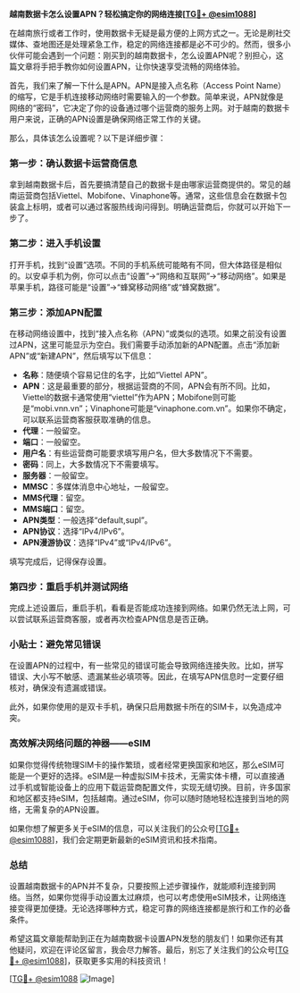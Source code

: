 **越南数据卡怎么设置APN？轻松搞定你的网络连接[[TG💪+ @esim1088](https://t.me/s/esim1088)]**

在越南旅行或者工作时，使用数据卡无疑是最方便的上网方式之一。无论是刷社交媒体、查地图还是处理紧急工作，稳定的网络连接都是必不可少的。然而，很多小伙伴可能会遇到一个问题：刚买到的越南数据卡，怎么设置APN呢？别担心，这篇文章将手把手教你如何设置APN，让你快速享受流畅的网络体验。

首先，我们来了解一下什么是APN。APN是接入点名称（Access Point Name）的缩写，它是手机连接移动网络时需要输入的一个参数。简单来说，APN就像是网络的“密码”，它决定了你的设备通过哪个运营商的服务上网。对于越南的数据卡用户来说，正确的APN设置是确保网络正常工作的关键。

那么，具体该怎么设置呢？以下是详细步骤：

### 第一步：确认数据卡运营商信息

拿到越南数据卡后，首先要搞清楚自己的数据卡是由哪家运营商提供的。常见的越南运营商包括Viettel、Mobifone、Vinaphone等。通常，这些信息会在数据卡包装盒上标明，或者可以通过客服热线询问得到。明确运营商后，你就可以开始下一步了。

### 第二步：进入手机设置

打开手机，找到“设置”选项。不同的手机系统可能略有不同，但大体路径是相似的。以安卓手机为例，你可以点击“设置”→“网络和互联网”→“移动网络”。如果是苹果手机，路径可能是“设置”→“蜂窝移动网络”或“蜂窝数据”。

### 第三步：添加APN配置

在移动网络设置中，找到“接入点名称（APN）”或类似的选项。如果之前没有设置过APN，这里可能显示为空白。我们需要手动添加新的APN配置。点击“添加新APN”或“新建APN”，然后填写以下信息：

- **名称**：随便填个容易记住的名字，比如“Viettel APN”。
- **APN**：这是最重要的部分，根据运营商的不同，APN会有所不同。比如，Viettel的数据卡通常使用“viettel”作为APN；Mobifone则可能是“mobi.vnn.vn”；Vinaphone可能是“vinaphone.com.vn”。如果你不确定，可以联系运营商客服获取准确的信息。
- **代理**：一般留空。
- **端口**：一般留空。
- **用户名**：有些运营商可能要求填写用户名，但大多数情况下不需要。
- **密码**：同上，大多数情况下不需要填写。
- **服务器**：一般留空。
- **MMSC**：多媒体消息中心地址，一般留空。
- **MMS代理**：留空。
- **MMS端口**：留空。
- **APN类型**：一般选择“default,supl”。
- **APN协议**：选择“IPv4/IPv6”。
- **APN漫游协议**：选择“IPv4”或“IPv4/IPv6”。

填写完成后，记得保存设置。

### 第四步：重启手机并测试网络

完成上述设置后，重启手机，看看是否能成功连接到网络。如果仍然无法上网，可以尝试联系运营商客服，或者再次检查APN信息是否正确。

### 小贴士：避免常见错误

在设置APN的过程中，有一些常见的错误可能会导致网络连接失败。比如，拼写错误、大小写不敏感、遗漏某些必填项等。因此，在填写APN信息时一定要仔细核对，确保没有遗漏或错误。

此外，如果你使用的是双卡手机，确保只启用数据卡所在的SIM卡，以免造成冲突。

### 高效解决网络问题的神器——eSIM

如果你觉得传统物理SIM卡的操作繁琐，或者经常更换国家和地区，那么eSIM可能是一个更好的选择。eSIM是一种虚拟SIM卡技术，无需实体卡槽，可以直接通过手机或智能设备上的应用下载运营商配置文件，实现无缝切换。目前，许多国家和地区都支持eSIM，包括越南。通过eSIM，你可以随时随地轻松连接到当地的网络，无需复杂的APN设置。

如果你想了解更多关于eSIM的信息，可以关注我们的公众号[[TG💪+ @esim1088](https://t.me/s/esim1088)]，我们会定期更新最新的eSIM资讯和技术指南。

### 总结

设置越南数据卡的APN并不复杂，只要按照上述步骤操作，就能顺利连接到网络。当然，如果你觉得手动设置太过麻烦，也可以考虑使用eSIM技术，让网络连接变得更加便捷。无论选择哪种方式，稳定可靠的网络连接都是旅行和工作的必备条件。

希望这篇文章能帮助到正在为越南数据卡设置APN发愁的朋友们！如果你还有其他疑问，欢迎在评论区留言，我会尽力解答。最后，别忘了关注我们的公众号[[TG💪+ @esim1088](https://t.me/s/esim1088)]，获取更多实用的科技资讯！

[[TG💪+ @esim1088](https://t.me/s/esim1088) ![Image](https://i.postimg.cc/4NQfJmqS/Snipaste-2025-05-13-00-14-12.png)]
